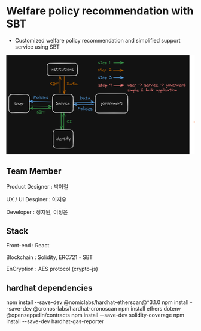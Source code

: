 # Welfare policy recommendation with SBT

-  Customized welfare policy recommendation and simplified support service using SBT

![image-20230802063920749](./assets/concept.png)

## Team Member

Product Designer : 박이철

UX / UI Desginer : 이지우

Developer : 정지원, 이정윤



## Stack

Front-end : React

Blockchain : Solidity, ERC721 - SBT

EnCryption : AES protocol (crypto-js)



## hardhat dependencies

npm install --save-dev @nomiclabs/hardhat-etherscan@^3.1.0
npm install --save-dev @cronos-labs/hardhat-cronoscan
npm install ethers dotenv @openzeppelin/contracts
npm install --save-dev solidity-coverage
npm install --save-dev hardhat-gas-reporter
